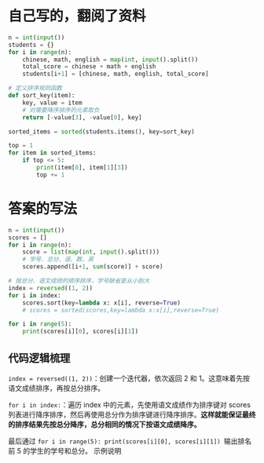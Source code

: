 # 自己写的，翻阅了资料
```python
n = int(input())
students = {}
for i in range(n):
    chinese, math, english = map(int, input().split())
    total_score = chinese + math + english
    students[i+1] = [chinese, math, english, total_score]

# 定义排序规则函数
def sort_key(item):
    key, value = item
    # 对需要降序排序的元素取负
    return [-value[3], -value[0], key]

sorted_items = sorted(students.items(), key=sort_key)

top = 1
for item in sorted_items:
    if top <= 5:
        print(item[0], item[1][3])
        top += 1
```

# 答案的写法
```python
n = int(input())
scores = []
for i in range(n):
    score = list(map(int, input().split()))
    # 学号、总分、语、数、英
    scores.append([i+1, sum(score)] + score)

# 按总分、语文成绩的顺序排序，学号缺省是从小到大
index = reversed((1, 2))
for i in index:
    scores.sort(key=lambda x: x[i], reverse=True)
    # scores = sorted(scores,key=lambda x:x[i],reverse=True)

for i in range(5):
    print(scores[i][0], scores[i][1])
```
## 代码逻辑梳理
`index = reversed((1, 2))`：创建一个迭代器，依次返回 2 和 1。这意味着先按语文成绩排序，再按总分排序。

`for i in index:`：遍历 index 中的元素，先使用语文成绩作为排序键对 scores 列表进行降序排序，然后再使用总分作为排序键进行降序排序。**这样就能保证最终的排序结果先按总分降序，总分相同的情况下按语文成绩降序。**

最后通过 `for i in range(5): print(scores[i][0], scores[i][1]) `输出排名前 5 的学生的学号和总分。
示例说明